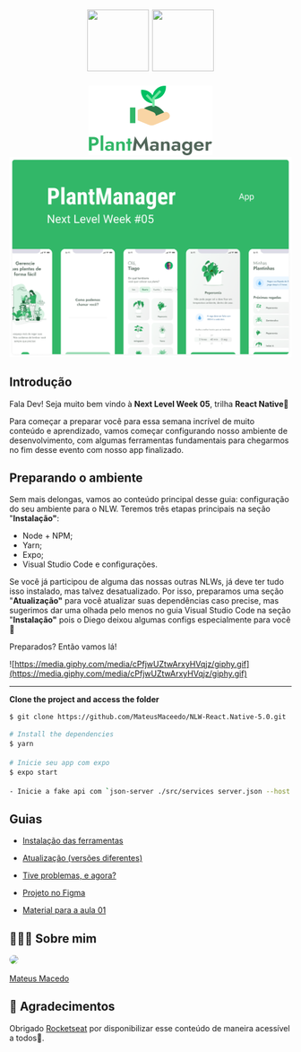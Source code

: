 <h1 align="center">
<img src="https://xesque.rocketseat.dev/platform/1586184755042.svg" width="110" height="110">
<img src="https://www.notion.so/image/https%3A%2F%2Fs3-us-west-2.amazonaws.com%2Fsecure.notion-static.com%2F39231985-387c-4a5f-8b85-15bf5c59265f%2F__6nlw.png?table=block&id=16cb87eb-0a9b-496d-ab5f-c8a3b95b9cb0&width=250&userId=a79ee7a5-4c57-4287-a676-083310e9d184&cache=v2" width="110" height="110">
 <br>
</h1>

<p align="center">
 <img src="https://github.com/MateusMaceedo/NLW-React.Native-5.0/blob/main/img/logo.png?raw=true" alt="NLW 05" />
 
  <img alt="Template" src="https://github.com/MateusMaceedo/NLW-React.Native-5.0/blob/main/img/plantmanager.png?raw=true">
</p>

## Introdução

Fala Dev! Seja muito bem vindo à **Next Level Week 05**, trilha **React Native**🚀 

Para começar a preparar você para essa semana incrível de muito conteúdo e aprendizado, vamos começar configurando nosso ambiente de desenvolvimento, com algumas ferramentas fundamentais para chegarmos no fim desse evento com nosso app finalizado.

## Preparando o ambiente

Sem mais delongas, vamos ao conteúdo principal desse guia: configuração do seu ambiente para o NLW. Teremos três etapas principais na seção "**Instalação"**:

- Node + NPM;
- Yarn;
- Expo;
- Visual Studio Code e configurações.

Se você já participou de alguma das nossas outras NLWs, já deve ter tudo isso instalado, mas talvez desatualizado. Por isso, preparamos uma seção "**Atualização"** para você atualizar suas dependências caso precise, mas sugerimos dar uma olhada pelo menos no guia Visual Studio Code na seção "**Instalação"** pois o Diego deixou algumas configs especialmente para você 💜

Preparados? Então vamos lá!

![https://media.giphy.com/media/cPfjwUZtwArxyHVqjz/giphy.gif](https://media.giphy.com/media/cPfjwUZtwArxyHVqjz/giphy.gif)

---

**Clone the project and access the folder**

 ```bash
$ git clone https://github.com/MateusMaceedo/NLW-React.Native-5.0.git
```

```bash
# Install the dependencies
$ yarn

# Inicie seu app com expo
$ expo start

- Inicie a fake api com `json-server ./src/services server.json --host 192.168.1.4 --port 3333 --delay 700`. Substitua o host pelo seu endereço IP local. Faça o mesmo no arquivo API dentro de services.
```

## Guias

- [Instalação das ferramentas](https://www.notion.so/Instala-o-das-ferramentas-858b4e25282b46149b6b4a4114e414ba)

- [Atualização (versões diferentes)](https://www.notion.so/Atualiza-o-vers-es-diferentes-484cad4aa4354355b366d6524e7d2bc5)

- [Tive problemas, e agora?](https://www.notion.so/Tive-problemas-e-agora-7e22256c197b4a37a197ef30e4448b7e)

- [Projeto no Figma](https://www.figma.com/file/IhQRtrOZdu3TrvkPYREzOy/PlantManager/duplicate)

- [Material para a aula 01](https://www.notion.so/Material-para-a-aula-01-16cb87eb0a9b496dab5fc8a3b95b9cb0)

## 👨🏻‍🚀 Sobre mim
<a href="https://www.linkedin.com/in/mateus-macedo-937a32163/">
 <img style="border-radius:50%" width="100px; "src="https://avatars.githubusercontent.com/u/63172367?s=460&u=11fd26ea8a7f5663d7707d7ef254e4f8bfca1b05&v=4"/>
 <p>Mateus Macedo</p>
</a>

## 💜 Agradecimentos
Obrigado [Rocketseat](https://rocketseat.com.br) por disponibilizar esse conteúdo de maneira acessível a todos🚀.
